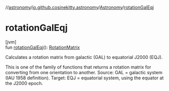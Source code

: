 //[astronomy](../../../index.md)/[io.github.cosinekitty.astronomy](../index.md)/[Astronomy](index.md)/[rotationGalEqj](rotation-gal-eqj.md)

# rotationGalEqj

[jvm]\
fun [rotationGalEqj](rotation-gal-eqj.md)(): [RotationMatrix](../-rotation-matrix/index.md)

Calculates a rotation matrix from galactic (GAL) to equatorial J2000 (EQJ).

This is one of the family of functions that returns a rotation matrix for converting from one orientation to another. Source: GAL = galactic system (IAU 1958 definition). Target: EQJ = equatorial system, using the equator at the J2000 epoch.
